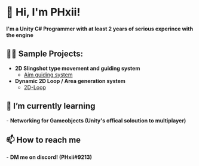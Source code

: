 <h1>👋 Hi, I'm PHxii!</h1> 
<b>I'm a Unity C# Programmer with at least 2 years of serious experince with the engine</b>

<h2>👨‍💻 Sample Projects:</h2> 

- <b>2D Slingshot type movement and guiding system</b>
  - [Aim guiding system](https://github.com/PHxii256/Aim-Guide)
- <b>Dynamic 2D Loop / Area generation system</b>
  - [2D-Loop](https://github.com/PHxii256/2D-Loop)

<h2>🌱 I’m currently learning</h2>
- <b>Networking for Gameobjects (Unity's offical soloution to multiplayer)</b>

<h2>📫 How to reach me</h2>
- <b>DM me on discord! (PHxii#9213)</b>
